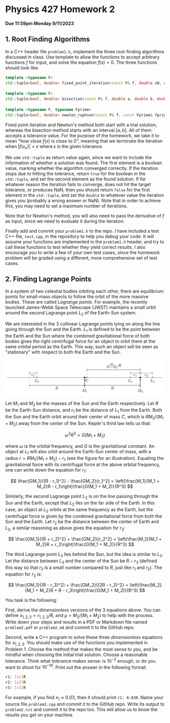 # Physics 427 Homework 2

__Due 11:59pm Monday 9/11/2023__

## 1. Root Finding Algorithms

In a C++ header file `problem1.h`, implement the three root-finding algorithms discussed in class. Use template to allow the functions to accept arbitrary functions $f$ for input, and solve the equation $f(x) = 0$. The three functions should look like:

``` c++
template <typename F>
std::tuple<bool, double> fixed_point_iteration(const F& f, double x0, double tolerance);

template <typename F>
std::tuple<bool, double> bisection(const F& f, double a, double b, double tolerance);

template <typename F, typename Fprime>
std::tuple<bool, double> newton_raphson(const F& f, const Fprime& fprime, double x0, double tolerance);
```

Fixed point iteration and Newton's method both start with a trial solution, whereas the bisection method starts with an interval $[a, b]$. All of them accepts a tolerance value. For the purpose of the homework, we take it to mean "how close $f(x)$ is close to 0", meaning that we terminate the iteration when $|f(x_n)| < \epsilon$ where $\epsilon$ is the given tolerance. 

We use `std::tuple` as return value again, since we want to include the information of whether a solution was found. The first element is a boolean value, marking whether the algorithm converged correctly. If the iteration stops due to hitting the tolerance, return `true` for the boolean in the `std::tuple`, and set the second element as the found solution. If for whatever reason the iteration fails to converge, does not hit the target tolerance, or produces NaN, then you should return `false` for the first element in the `std::tuple`, and set the `double` to whatever value the iteration gives you (probably a wrong answer or NaN). Note that in order to achieve this, you may need to set a maximum number of iterations.
    
Note that for Newton's method, you will also need to pass the derivative of $f$ as input, since we need to evaluate it during the iteration.

Finally add and commit your `problem1.h` to the repo. I have included a test C++ file, `test.cpp`, in the repository to help you debug your code. It will assume your functions are implemented in the `problem1.h` header, and try to call these functions to test whether they yield correct results. I also encourage you to write a few of your own test cases, since the homework problem will be graded using a different, more comprehensive set of test cases.

## 2. Finding Lagrange Points

In a system of two celestial bodies orbiting each other, there are equilibrium points for small-mass objects to follow the orbit of the more massive bodies. These are called _Lagrange points_. For example, the recently launched James-Webb Space Telescope (JWST) maintains a small orbit around the second Lagrange point $L_2$ of the Earth-Sun system.

We are interested in the 3 collinear Lagrange points lying on along the line going through the Sun and the Earth. $L_1$ is defined to be the point between the Earth and the Sun where the combined gravitational force of both bodies gives the right centrifugal force for an object to orbit there at the same orbital period as the Earth. This way, such an object will be seen as "stationary" with respect to both the Earth and the Sun.

![Illustration](pic.png)

Let $M_1$ and $M_2$ be the masses of the Sun and the Earth respectively. Let $R$ be the Earth-Sun distance, and $r_1$ be the distance of $L_1$ from the Earth. Both the Sun and the Earth orbit around their center of mass $C$, which is $RM_2/(M_1 + M_2)$ away from the center of the Sun. Kepler's third law tells us that:

$$
\omega^2 R^3 = G(M_1 + M_2)
$$

where $\omega$ is the orbital frequency, and $G$ is the gravitational constant. An object at $L_1$ will also orbit around the Earth-Sun center of mass, with a radius $r = RM_1/(M_1 + M_2) - r_1$ (see the figure for an illustration). Equating the gravitational force with its centrifugal force at the above orbital frequency, one can write down the equation for $r_1$:

$$
\frac{GM_1}{(R - r_1)^2} - \frac{GM_2}{r_1^2} = \left(\frac{M_1}{M_1 + M_2}R - r_1\right)\frac{G(M_1 + M_2)}{R^3}
$$

Similarly, the second Lagrange point $L_2$ is on the line passing through the Sun and the Earth, except that $L_2$ lies on the far side of the Earth. In this case, an object at $L_2$ orbits at the same frequency as the Earth, but the centrifugal force is given by the combined gravitational force from both the Sun and the Earth. Let $r_2$ be the distance between the center of Earth and $L_2$, a similar reasoning as above gives the equation for $r_2$:

$$
\frac{GM_1}{(R + r_2)^2} + \frac{GM_2}{r_2^2} = \left(\frac{M_1}{M_1 + M_2}R + r_2\right)\frac{G(M_1 + M_2)}{R^3}
$$

The third Lagrange point $L_3$ lies behind the Sun, but the idea is similar to $L_2$. Let the distance between $L_3$ and the center of the Sun be $R - r_3$ (defined this way so that $r_3$ is a small number compared to $R$, just like $r_1$ and $r_2$). The equation for $r_3$ is:

$$
\frac{GM_1}{(R - r_3)^2} + \frac{GM_2}{(2R - r_3)^2} = \left(\frac{M_2}{M_1 + M_2}R + R - r_3\right)\frac{G(M_1 + M_2)}{R^3}
$$

You task is the following: 

First, derive the _dimensionless_ versions of the 3 equations above. You can define $x_{1,2,3} = r_{1,2,3}/R$, and $\mu = M_2/(M_1 + M_2)$ to help with the process. Write down your steps and results in a PDF or Markdown file named `problem2.pdf` or `problem2.md` and commit it to the GitHub repo.

Second, write a C++ program to solve these three _dimensionless_ equations for $x_{1,2,3}$. You should make use of the functions you implemented in Problem 1. Choose the method that makes the most sense to you, and be mindful when choosing the initial trial solution. Choose a reasonable tolerance. Think what tolerance makes sense: is $10^{-2}$ enough, or do you want to shoot for $10^{-10}$. Print out the answer in the following format:

``` sh
r1: [x1]R
r2: [x2]R
r3: [x3]R
```
For example, if you find $x_1\approx 0.03$, then it should print `r1: 0.03R`. Name your source file `problem2.cpp` and commit it to the GitHub repo. Write its output to `problem2.txt` and commit it to the repo too. This will allow us to know the results you get on your machine.

